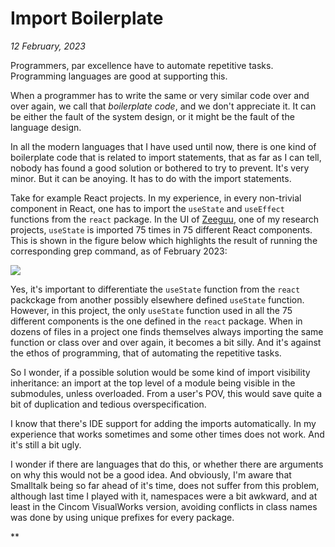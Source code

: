 # Import Boilerplate

*12 February, 2023*

Programmers, par excellence have to automate repetitive tasks. 
Programming languages are good at supporting this. 

When a programmer has to write the same or very similar code over and over again, we call that *boilerplate code*, and we don't appreciate it. It can be either the fault of the system design, or it might be the fault of the language design. 

In all the modern languages that I have used until now, there is one kind of boilerplate code that is related to import statements, that as far as I can tell, nobody has found a good solution or bothered to try to prevent. It's very minor. But it can be anoying. It has to do with the import statements. 

Take for example React projects. In my experience, in every non-trivial component in React, one has to import the `useState` and `useEffect` functions from the `react` package. In the UI of [Zeeguu](../projects/zeeguu.md), one of my research projects, `useState` is imported 75 times in 75 different React components. This is shown in the figure below which highlights the result of running the corresponding grep command, as of February 2023:

![](../docs/assets/use_state_imports.png)

Yes, it's important to differentiate the `useState` function from the `react` packckage from another possibly elsewhere defined `useState` function. However, in this project, the only `useState` function used in all the 75 different components is the one defined in the `react` package. When in dozens of files in a project one finds themselves always importing the same function or class over and over again, it becomes a bit silly. And it's against the ethos of programming, that of automating the repetitive tasks. 

So I wonder, if a possible solution would be some kind of import visibility inheritance: an import at the top level of a module being visible in the submodules, unless overloaded. From a user's POV, this would save quite a bit of duplication and tedious overspecification. 

I know that there's IDE support for adding the imports automatically. In my experience that works sometimes and some other times does not work. And it's still a bit ugly.

I wonder if there are languages that do this, or whether there are arguments on why this would not be a good idea. And obviously, I'm aware that Smalltalk being so far ahead of it's time, does not suffer from this problem, although last time I played with it, namespaces were a bit awkward, and at least in the Cincom VisualWorks version, avoiding conflicts in class names was done by using unique prefixes for every package.

**

